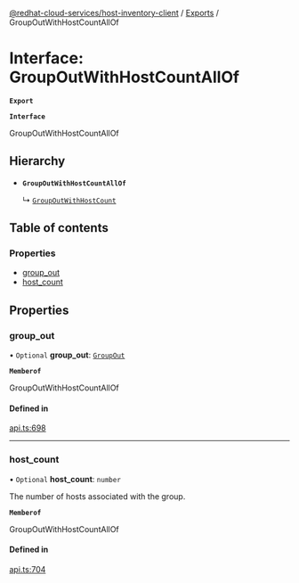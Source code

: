 [@redhat-cloud-services/host-inventory-client](../README.md) / [Exports](../modules.md) / GroupOutWithHostCountAllOf

# Interface: GroupOutWithHostCountAllOf

**`Export`**

**`Interface`**

GroupOutWithHostCountAllOf

## Hierarchy

- **`GroupOutWithHostCountAllOf`**

  ↳ [`GroupOutWithHostCount`](GroupOutWithHostCount.md)

## Table of contents

### Properties

- [group\_out](GroupOutWithHostCountAllOf.md#group_out)
- [host\_count](GroupOutWithHostCountAllOf.md#host_count)

## Properties

### group\_out

• `Optional` **group\_out**: [`GroupOut`](GroupOut.md)

**`Memberof`**

GroupOutWithHostCountAllOf

#### Defined in

[api.ts:698](https://github.com/RedHatInsights/javascript-clients/blob/master/packages/host-inventory/api.ts#L698)

___

### host\_count

• `Optional` **host\_count**: `number`

The number of hosts associated with the group.

**`Memberof`**

GroupOutWithHostCountAllOf

#### Defined in

[api.ts:704](https://github.com/RedHatInsights/javascript-clients/blob/master/packages/host-inventory/api.ts#L704)
